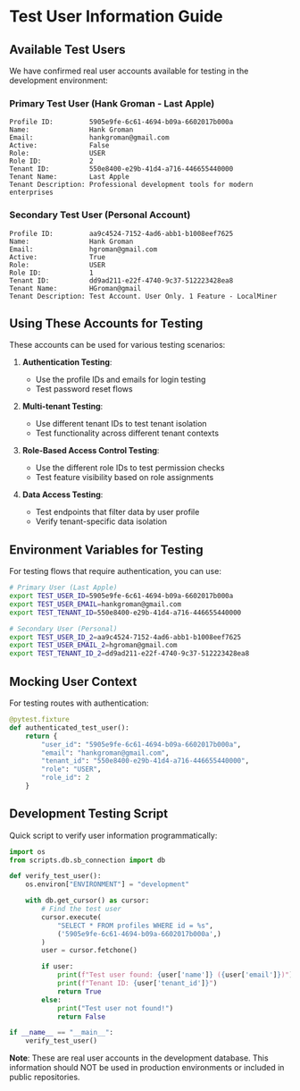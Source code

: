 # Test User Information Guide

## Available Test Users

We have confirmed real user accounts available for testing in the development environment:

### Primary Test User (Hank Groman - Last Apple)

```
Profile ID:         5905e9fe-6c61-4694-b09a-6602017b000a
Name:               Hank Groman
Email:              hankgroman@gmail.com
Active:             False
Role:               USER
Role ID:            2
Tenant ID:          550e8400-e29b-41d4-a716-446655440000
Tenant Name:        Last Apple
Tenant Description: Professional development tools for modern enterprises
```

### Secondary Test User (Personal Account)

```
Profile ID:         aa9c4524-7152-4ad6-abb1-b1008eef7625
Name:               Hank Groman
Email:              hgroman@gmail.com
Active:             True
Role:               USER
Role ID:            1
Tenant ID:          dd9ad211-e22f-4740-9c37-512223428ea8
Tenant Name:        HGroman@gmail
Tenant Description: Test Account. User Only. 1 Feature - LocalMiner
```

## Using These Accounts for Testing

These accounts can be used for various testing scenarios:

1. **Authentication Testing**:

   - Use the profile IDs and emails for login testing
   - Test password reset flows

2. **Multi-tenant Testing**:

   - Use different tenant IDs to test tenant isolation
   - Test functionality across different tenant contexts

3. **Role-Based Access Control Testing**:

   - Use the different role IDs to test permission checks
   - Test feature visibility based on role assignments

4. **Data Access Testing**:
   - Test endpoints that filter data by user profile
   - Verify tenant-specific data isolation

## Environment Variables for Testing

For testing flows that require authentication, you can use:

```bash
# Primary User (Last Apple)
export TEST_USER_ID=5905e9fe-6c61-4694-b09a-6602017b000a
export TEST_USER_EMAIL=hankgroman@gmail.com
export TEST_TENANT_ID=550e8400-e29b-41d4-a716-446655440000

# Secondary User (Personal)
export TEST_USER_ID_2=aa9c4524-7152-4ad6-abb1-b1008eef7625
export TEST_USER_EMAIL_2=hgroman@gmail.com
export TEST_TENANT_ID_2=dd9ad211-e22f-4740-9c37-512223428ea8
```

## Mocking User Context

For testing routes with authentication:

```python
@pytest.fixture
def authenticated_test_user():
    return {
        "user_id": "5905e9fe-6c61-4694-b09a-6602017b000a",
        "email": "hankgroman@gmail.com",
        "tenant_id": "550e8400-e29b-41d4-a716-446655440000",
        "role": "USER",
        "role_id": 2
    }
```

## Development Testing Script

Quick script to verify user information programmatically:

```python
import os
from scripts.db.sb_connection import db

def verify_test_user():
    os.environ["ENVIRONMENT"] = "development"

    with db.get_cursor() as cursor:
        # Find the test user
        cursor.execute(
            "SELECT * FROM profiles WHERE id = %s",
            ('5905e9fe-6c61-4694-b09a-6602017b000a',)
        )
        user = cursor.fetchone()

        if user:
            print(f"Test user found: {user['name']} ({user['email']})")
            print(f"Tenant ID: {user['tenant_id']}")
            return True
        else:
            print("Test user not found!")
            return False

if __name__ == "__main__":
    verify_test_user()
```

**Note**: These are real user accounts in the development database. This information should NOT be used in production environments or included in public repositories.
